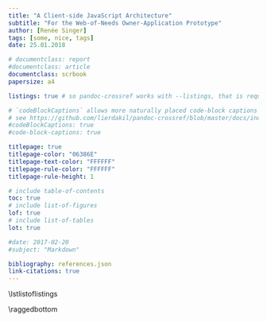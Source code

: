 ```yaml
---
title: "A Client-side JavaScript Architecture"
subtitle: "For the Web-of-Needs Owner-Application Prototype"
author: [Renée Singer]
tags: [some, nice, tags]
date: 25.01.2018

# documentclass: report
#documentclass: article
documentclass: scrbook
papersize: a4

listings: true # so pandoc-crossref works with --listings, that is required by eisvogel

# `codeBlockCaptions` allows more naturally placed code-block captions that can contain markdown on their own
# see https://github.com/lierdakil/pandoc-crossref/blob/master/docs/index.md#table-style-captions for details
#codeBlockCaptions: true
#code-block-captions: true

titlepage: true
titlepage-color: "06386E"
titlepage-text-color: "FFFFFF"
titlepage-rule-color: "FFFFFF"
titlepage-rule-height: 1

# include table-of-contents
toc: true
# include list-of-figures
lof: true
# include list-of-tables
lot: true

#date: 2017-02-20
#subject: "Markdown"

bibliography: references.json
link-citations: true
---
```


<!--
no pandoc/markdown option for list of listings, so it's inlined here
see https://github.com/jgm/pandoc/issues/1728 for more details
 -->

\lstlistoflistings

\raggedbottom